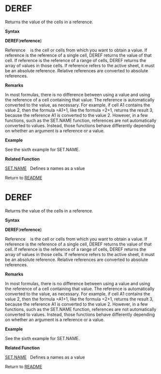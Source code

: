 # DEREF

Returns the value of the cells in a reference.

**Syntax**

**DEREF**(**reference**)

Reference&nbsp;&nbsp;&nbsp;&nbsp;is the cell or cells from which you
want to obtain a value. If reference is the reference of a single cell,
DEREF returns the value of that cell. If reference is the reference of a
range of cells, DEREF returns the array of values in those cells. If
reference refers to the active sheet, it must be an absolute reference.
Relative references are converted to absolute references.

**Remarks**

In most formulas, there is no difference between using a value and using
the reference of a cell containing that value. The reference is
automatically converted to the value, as necessary. For example, if cell
A1 contains the value 2, then the formula =A1+1, like the formula =2+1,
returns the result 3, because the reference A1 is converted to the value
2. However, in a few functions, such as the SET.NAME function,
references are not automatically converted to values. Instead, those
functions behave differently depending on whether an argument is a
reference or a value.

**Example**

See the sixth example for SET.NAME.

**Related Function**

[SET.NAME](SET.NAME.md)&nbsp;&nbsp;&nbsp;Defines a names as a value



Return to [README](README.md#D)

# DEREF

Returns the value of the cells in a reference.

**Syntax**

**DEREF**(**reference**)

Reference&nbsp;&nbsp;&nbsp;&nbsp;is the cell or cells from which you
want to obtain a value. If reference is the reference of a single cell,
DEREF returns the value of that cell. If reference is the reference of a
range of cells, DEREF returns the array of values in those cells. If
reference refers to the active sheet, it must be an absolute reference.
Relative references are converted to absolute references.

**Remarks**

In most formulas, there is no difference between using a value and using
the reference of a cell containing that value. The reference is
automatically converted to the value, as necessary. For example, if cell
A1 contains the value 2, then the formula =A1+1, like the formula =2+1,
returns the result 3, because the reference A1 is converted to the value
2. However, in a few functions, such as the SET.NAME function,
references are not automatically converted to values. Instead, those
functions behave differently depending on whether an argument is a
reference or a value.

**Example**

See the sixth example for SET.NAME.

**Related Function**

[SET.NAME](SET.NAME.md)&nbsp;&nbsp;&nbsp;Defines a names as a value



Return to [README](README.md#D)

